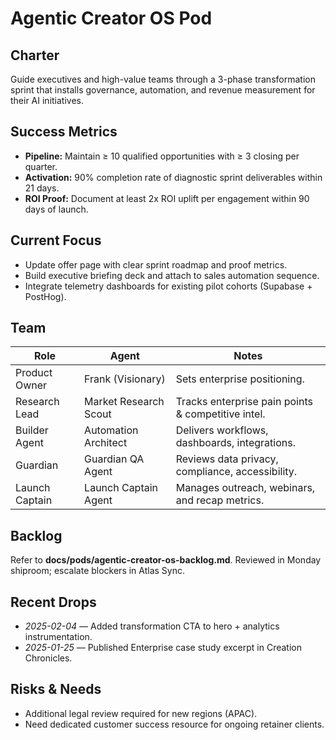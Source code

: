 # Agentic Creator OS Pod

## Charter
Guide executives and high-value teams through a 3-phase transformation sprint that installs governance, automation, and revenue measurement for their AI initiatives.

## Success Metrics
- **Pipeline:** Maintain ≥ 10 qualified opportunities with ≥ 3 closing per quarter.
- **Activation:** 90% completion rate of diagnostic sprint deliverables within 21 days.
- **ROI Proof:** Document at least 2x ROI uplift per engagement within 90 days of launch.

## Current Focus
- Update offer page with clear sprint roadmap and proof metrics.
- Build executive briefing deck and attach to sales automation sequence.
- Integrate telemetry dashboards for existing pilot cohorts (Supabase + PostHog).

## Team
| Role | Agent | Notes |
| --- | --- | --- |
| Product Owner | Frank (Visionary) | Sets enterprise positioning.
| Research Lead | Market Research Scout | Tracks enterprise pain points & competitive intel.
| Builder Agent | Automation Architect | Delivers workflows, dashboards, integrations.
| Guardian | Guardian QA Agent | Reviews data privacy, compliance, accessibility.
| Launch Captain | Launch Captain Agent | Manages outreach, webinars, and recap metrics.

## Backlog
Refer to **docs/pods/agentic-creator-os-backlog.md**. Reviewed in Monday shiproom; escalate blockers in Atlas Sync.

## Recent Drops
- _2025-02-04_ — Added transformation CTA to hero + analytics instrumentation.
- _2025-01-25_ — Published Enterprise case study excerpt in Creation Chronicles.

## Risks & Needs
- Additional legal review required for new regions (APAC).
- Need dedicated customer success resource for ongoing retainer clients.
